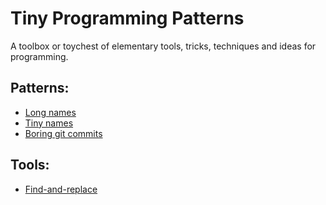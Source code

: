 # Tiny Programming Patterns

A toolbox or toychest of elementary tools, tricks, techniques and ideas for programming. 

## Patterns: 

- [Long names](./pattern-use-long-names.md)
- [Tiny names](./pattern-use-tiny-names.md)
- [Boring git commits](./pattern-boring-git-commits.md)

## Tools: 

- [Find-and-replace](./tool-find-and-replace.md)

